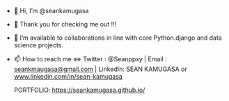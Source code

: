 - 👋 Hi, I’m @seankamugasa
- 👀 Thank you for checking me out !!!
- 💞️ I’m available to collaborations in line with core Python.django and data science projects.
- 📫 How to reach me <=>
     Twitter : @Seanppxy | Email   : seankmaugasa@gmail.com | LinkedIn: SEAN KAMUGASA or www.linkedin.com/in/sean-kamugasa
 
     PORTFOLIO: https://seankamugasa.github.io/
